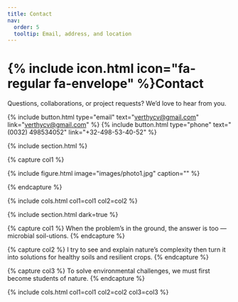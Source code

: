 ```yaml
---
title: Contact
nav:
  order: 5
  tooltip: Email, address, and location
---
```


# {% include icon.html icon="fa-regular fa-envelope" %}Contact

Questions, collaborations, or project requests? We’d love to hear from you.

{%
  include button.html
  type="email"
  text="verthycv@gmail.com"
  link="verthycv@gmail.com"
%}
{%
  include button.html
  type="phone"
  text="(0032) 498534052"
  link="+32-498-53-40-52"
%}

{% include section.html %}

{% capture col1 %}

{%
  include figure.html
  image="images/photo1.jpg"
  caption=""
%}

{% endcapture %}

{% include cols.html col1=col1 col2=col2 %}

{% include section.html dark=true %}

{% capture col1 %}
When the problem’s in the ground,
the answer is too —
microbial soil-utions.
{% endcapture %}

{% capture col2 %}
I try to see and explain nature’s complexity
then turn it into solutions
for healthy soils and
resilient crops.
{% endcapture %}

{% capture col3 %}
To solve environmental challenges,
we must first become students of nature.
{% endcapture %}

{% include cols.html col1=col1 col2=col2 col3=col3 %}
